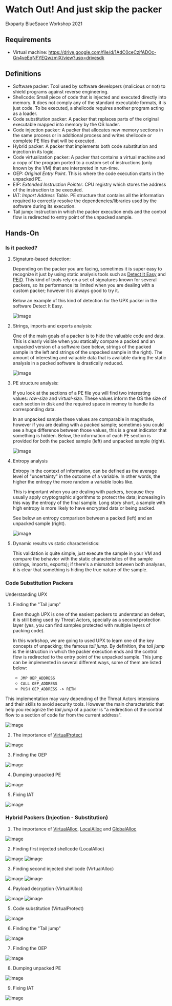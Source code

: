 # Watch Out! And just skip the packer

Ekoparty BlueSpace Workshop 2021

## Requirements
* Virtual machine: https://drive.google.com/file/d/1AdC0ceCzjfADOc-Gn4veEqNFYEQwzmlX/view?usp=drivesdk

## Definitions 
* Software packer: Tool used by software developers (malicious or not) to shield programs against reverse engineering.
* Shellcode: Small piece of code that is injected and executed directly into memory. It does not comply any of the standard executable formats, it is just code. To be executed, a shellcode requires another program acting as a loader. 
* Code substitution packer: A packer that replaces parts of the original executable mapped into memory by the OS loader.
* Code injection packer: A packer that allocates new memory sections in the same process or in additional process and writes shellcode or complete PE files that will be executed.
* Hybrid packer: A packer that implements both code substitution and injection in its logic.
* Code virtualization packer: A packer that contains a virtual machine and a copy of the program ported to a custom set of instructions (only known by the VM) that are interpreted in run-time.
* OEP: *Original Entry Point*. This is where the code execution starts in the unpacked PE.
* EIP: *Extended Instruction Pointer*. CPU registry which stores the address of the instruction to be executed.
* IAT: *Import Address Table*. PE structure that contains all the information required to correctly resolve the dependencies/libraries used by the software during its execution.
* Tail jump: Instruction in which the packer execution ends and the control flow is redirected to entry point of the unpacked sample.

## Hands-On
### Is it packed?
1. Signature-based detection:

    Depending on the packer you are facing, sometimes it is super easy to recognize it just by using static analysis tools such as [Detect It Easy](https://github.com/horsicq/DIE-engine/releases) and [PEiD](https://www.aldeid.com/wiki/PEiD). This kind of tools rely on a set of signatures known for several packers, so its performance its limited when you are dealing with a custom packer; however it is always good to try it.
    
    Below an example of this kind of detection for the UPX packer in the software Detect It Easy.
    
    ![image](https://user-images.githubusercontent.com/8562692/140227209-a93b7d07-afe6-45cf-b8d4-8229c013159c.png)


2. Strings, imports and exports analysis:

    One of the main goals of a packer is to hide the valuable code and data. This is clearly visible when you statically compare a packed and an unpacked version of a software (see below, strings of the packed sample in the left and strings of the unpacked sample in the right). The amount of interesting and valuable data that is available during the static analysis in a packed software is drastically reduced.
    
    ![image](https://user-images.githubusercontent.com/8562692/140229300-c5748c5c-2ca2-449b-825e-6d5c3710ac7b.png)

3. PE structure analysis:
    
    If you look at the sections of a PE file you will find two interesting values: *raw-size* and *virtual-size*. These values inform the OS the size of each section in disk and the required space in memoy to handle its corresponding data. 
    
    In an unpacked sample these values are comparable in magnitude, however if you are dealing with a packed sample; sometimes you could see a huge difference between those values, this is a great indicator that something is hidden. Below, the information of each PE section is provided for both the packed sample (left) and unpacked sample (right). 
    
    ![image](https://user-images.githubusercontent.com/8562692/140231353-3c6b4197-d1a2-4806-9fe7-f148ee096456.png)

4. Entropy analysis 
    
    Entropy in the context of information, can be defined as the average level of "uncertainty" in the outcome of a variable. In other words, the higher the entropy the more random a variable looks like. 
    
    This is important when you are dealing with packers, because they usually apply cryptographic algorithms to protect the data; increasing in this way the entropy of the final sample. Long story short, a sample with high entropy is more likely to have encrypted data or being packed. 
    
    See below an entropy comparison between a packed (left) and an unpacked sample (right).
    
    ![image](https://user-images.githubusercontent.com/8562692/140231605-67130b78-fdd7-4012-b0ab-5a8437dac2f5.png)

5. Dynamic results vs static characteristics:

    This validation is quite simple, just execute the sample in your VM and compare the behavior with the static characteristics of the sample (strings, imports, exports); if there's a mismatch between both analyses, it is clear that something is hiding the true nature of the sample.

### Code Substitution Packers 
Understanding UPX
1. Finding the "Tail jump"

    Even though UPX is one of the easiest packers to understand an defeat, it is still being used by Threat Actors, specially as a second protection layer (yes, you can find samples protected with multiple layers of packing code). 
    
    In this workshop, we are going to used UPX to learn one of the key concepts of unpacking; the famous *tail jump*. By definition, the *tail jump* is the instruction in which the packer execution ends and the control flow is redirected to the entry point of the unpacked sample. This jump can be implemented in several different ways, some of them are listed below:
    * `JMP OEP_ADDRESS`
    * `CALL OEP_ADDRESS`
    * `PUSH OEP_ADDRESS -> RETN`

This implementation may vary depending of the Threat Actors intensions and their skills to avoid security tools. However the main characteristic that help you recognize the *tail jump* of a packer is "a redirection of the control flow to a section of code far from the current address".


![image](https://user-images.githubusercontent.com/8562692/140295316-de9617d6-b51a-4b7a-b055-171790b59223.png)

2. The importance of [VirtualProtect](https://docs.microsoft.com/en-us/windows/win32/api/memoryapi/nf-memoryapi-virtualprotect)

![image](https://user-images.githubusercontent.com/8562692/140294933-d12eaed3-06e3-467f-9461-254d4754d4c9.png)

3. Finding the OEP

![image](https://user-images.githubusercontent.com/8562692/140296467-f52c33bc-e035-449a-98c6-f6e649d62b73.png)

4. Dumping unpacked PE

![image](https://user-images.githubusercontent.com/8562692/140296704-79976741-317b-4a01-8e8a-d916d537de37.png)

5. Fixing IAT

![image](https://user-images.githubusercontent.com/8562692/140296881-8fa1468e-955a-4f50-90d5-325c9fe5c7f6.png)

### Hybrid Packers (Injection - Substitution) 
1. The importance of [VirtualAlloc](https://docs.microsoft.com/en-us/windows/win32/api/memoryapi/nf-memoryapi-virtualalloc), [LocalAlloc](https://docs.microsoft.com/en-us/windows/win32/api/winbase/nf-winbase-localalloc) and [GlobalAlloc](https://docs.microsoft.com/en-us/windows/win32/api/winbase/nf-winbase-globalalloc)

![image](https://user-images.githubusercontent.com/8562692/140280380-e51f08ad-a176-4f48-aa8f-a4da32edbb56.png)
     
2. Finding first injected shellcode (LocalAlloc)

![image](https://user-images.githubusercontent.com/8562692/140274435-652cae1f-a34d-46b7-8f61-01fb774676d0.png)
![image](https://user-images.githubusercontent.com/8562692/140274562-41ce1163-6386-4334-900e-d435f0d7bd7e.png)

3. Finding second injected shellcode (VirtualAlloc)

![image](https://user-images.githubusercontent.com/8562692/140274983-5487bb9b-ba3b-42fd-aafb-826047d3b2ad.png)
![image](https://user-images.githubusercontent.com/8562692/140273981-22e08c0d-fd73-4ca2-afb4-77e0573025c2.png)

4. Payload decryption (VirtualAlloc)

![image](https://user-images.githubusercontent.com/8562692/140275736-e165e32e-8c7f-4e62-a0fc-d712fe7e00c4.png)
![image](https://user-images.githubusercontent.com/8562692/140275862-eef1e23c-5b4a-43d9-856e-2a168ea10fdb.png)

5. Code substitution (VirtualProtect)

![image](https://user-images.githubusercontent.com/8562692/140276292-8a1577ce-df14-4278-bf25-3322d3e51c89.png)

6. Finding the "Tail jump"

![image](https://user-images.githubusercontent.com/8562692/140276841-d722df0e-34bf-450f-8a49-64f02adfcdd0.png)

7. Finding the OEP

![image](https://user-images.githubusercontent.com/8562692/140277622-893bde4c-0270-4c38-befd-67b29b4f6a1c.png)

8. Dumping unpacked PE

![image](https://user-images.githubusercontent.com/8562692/140277373-c9db991d-540c-4500-bb8a-b65cb2fa6f02.png)

9. Fixing IAT

![image](https://user-images.githubusercontent.com/8562692/140277952-1ad3ce16-7b75-40af-ba3e-dfaf457f0f6b.png)
